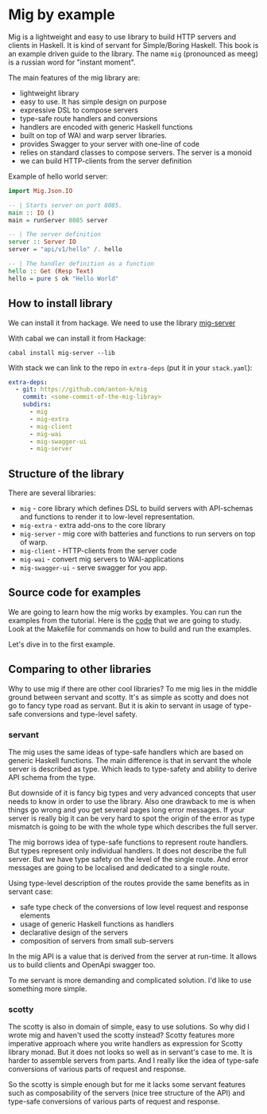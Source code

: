 # Mig by example

Mig is a lightweight and easy to use library to build HTTP servers and clients in Haskell.
It is kind of servant for Simple/Boring Haskell.
This book is an example driven guide to the library.
The name `mig` (pronounced as meeg) is a russian word for "instant moment".

The main features of the mig library are:

* lightweight library
* easy to use. It has simple design on purpose
* expressive DSL to compose servers
* type-safe route handlers and conversions
* handlers are encoded with generic Haskell functions
* built on top of WAI and warp server libraries.
* provides Swagger to your server with one-line of code
* relies on standard classes to compose servers. The server is a monoid 
* we can build HTTP-clients from the server definition

Example of hello world server:


```haskell
import Mig.Json.IO

-- | Starts server on port 8085.
main :: IO ()
main = runServer 8085 server

-- | The server definition
server :: Server IO
server = "api/v1/hello" /. hello

-- | The handler definition as a function
hello :: Get (Resp Text)
hello = pure $ ok "Hello World"
```


## How to install library

We can install it from hackage. 
We need to use the library [mig-server](https://hackage.haskell.org/package/mig-server)

With cabal we can install it from Hackage:

```
cabal install mig-server --lib
```

With stack we can link to the repo in `extra-deps` (put it in your `stack.yaml`):

```yaml
extra-deps:
  - git: https://github.com/anton-k/mig
    commit: <some-commit-of-the-mig-libray>
    subdirs:
      - mig
      - mig-extra
      - mig-client
      - mig-wai
      - mig-swagger-ui
      - mig-server
```

## Structure of the library

There are several libraries:

- `mig` - core library which defines DSL to build servers with API-schemas and functions to render it to low-level representation. 
- `mig-extra` - extra add-ons to the core library
- `mig-server` - mig core with batteries and functions to run servers on top of warp.
- `mig-client` - HTTP-clients from the server code
- `mig-wai` - convert mig servers to WAI-applications
- `mig-swagger-ui` - serve swagger for you app.

## Source code for examples

We are going to learn how the mig works by examples.
You can run the examples from the tutorial. Here is the [code](https://github.com/anton-k/mig/tree/main/examples/mig-example-apps#readme) that we are going to study.
Look at the Makefile for commands on how to build and run the examples.

Let's dive in to the first example.

## Comparing to other libraries

Why to use mig if there are other cool libraries?
To me mig lies in the middle ground between servant and scotty.
It's as simple as  scotty and does not go to fancy type road as servant.
But it is akin to servant in usage of type-safe conversions and type-level safety.

### servant

The mig uses the same ideas of type-safe handlers which are based on generic Haskell functions.
The main difference is that in servant the whole server is described as type. 
Which leads to type-safety and ability to derive API schema from the type.

But downside of it is fancy big types and very advanced concepts that user needs to know
in order to use the library. Also one drawback to me is when things go wrong and you get
several pages long error messages. If your server is really big it can be very hard to spot
the origin of the error as type mismatch is going to be with the whole type which describes 
the full server.

The mig borrows idea of type-safe functions to represent route handlers. 
But types represent only individual handlers. It does not describe the full server.
But we have type safety on the level of the single route. And error messages are going
to be localised and dedicated to a single route. 

Using type-level description of the routes provide the same benefits as in servant case:

* safe type check of the conversions of low level request and response elements
* usage of generic Haskell functions as handlers
* declarative design of the servers
* composition of servers from small sub-servers

In the mig API is a value that is derived from the server at run-time. 
It allows us to build clients and OpenApi swagger too.

To me servant is more demanding and complicated solution. I'd like to use 
something more simple.

### scotty

The scotty is also in domain of simple, easy to use solutions. 
So why did I wrote mig and haven't used the scotty instead?
Scotty features more imperative approach where you write handlers as 
expression for Scotty library monad. But it does not looks so well as in servant's case to me.
It is harder to assemble servers from parts. And I really like the idea of type-safe
conversions of various parts of request and response. 

So the scotty is simple enough but for me it lacks some servant features
such as composability of the servers (nice tree structure of the API)
and type-safe conversions of various parts of request and response.

